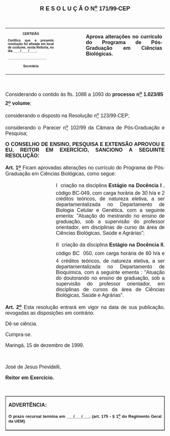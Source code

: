<BODY>

<B><FONT FACE="Arial" SIZE=4><P ALIGN="CENTER"></P>
<P ALIGN="CENTER">R E S O L U &Ccedil; &Atilde; O  N<U><SUP>o</U></SUP> 171/99-CEP</P>
</B></FONT><FONT FACE="Arial"><P ALIGN="JUSTIFY"></P>
<P ALIGN="JUSTIFY">&nbsp;</P></FONT>
<TABLE CELLSPACING=0 BORDER=0 CELLPADDING=7 WIDTH=621>
<TR><TD WIDTH="32%" VALIGN="TOP">
<B><FONT FACE="Arial" SIZE=1><P ALIGN="CENTER">CERTID&Atilde;O</P>
<P ALIGN="JUSTIFY">   Certifico que a presente resolu&ccedil;&atilde;o foi afixada em local de costume, nesta Reitoria, no dia ____/____/____.</P>
<P ALIGN="JUSTIFY"></P>
<P ALIGN="JUSTIFY">______________________</P>
<P ALIGN="CENTER">Secret&aacute;ria</B></FONT></TD>
<TD WIDTH="17%" VALIGN="TOP">&nbsp;</TD>
<TD WIDTH="52%" VALIGN="TOP">
<B><FONT FACE="Arial" SIZE=3><P ALIGN="JUSTIFY">Aprova altera&ccedil;&otilde;es no curr&iacute;culo do Programa de P&oacute;s-Gradua&ccedil;&atilde;o em Ci&ecirc;ncias Biol&oacute;gicas.</B></FONT></TD>
</TR>
</TABLE>

<FONT FACE="Arial" SIZE=3><P ALIGN="JUSTIFY"></P>
<P ALIGN="JUSTIFY">&nbsp;</P>
<P ALIGN="JUSTIFY">&#9;Considerando o contido &agrave;s fls. 1088 a 1093 do <B>processo n<U><SUP>o</U></SUP> 1.023/85  2<U><SUP>o</B></U></SUP> <B>volume</B>;</P>
<P ALIGN="JUSTIFY">&#9;considerando o disposto na Resolu&ccedil;&atilde;o n<U><SUP>o</U></SUP> 123/99-CEP;</P>
<P ALIGN="JUSTIFY">&#9;considerando o Parecer n<U><SUP>o</U></SUP> 102/99 da C&acirc;mara de P&oacute;s-Gradua&ccedil;&atilde;o e Pesquisa;</P>
</FONT><FONT SIZE=2><P ALIGN="JUSTIFY">&#9;</P>
</FONT><B><FONT FACE="Arial" SIZE=3><P ALIGN="JUSTIFY">O CONSELHO DE ENSINO, PESQUISA E EXTENS&Atilde;O APROVOU E EU, REITOR EM EXERC&Iacute;CIO, SANCIONO A SEGUINTE RESOLU&Ccedil;&Atilde;O:</P>
</B><P ALIGN="JUSTIFY"></P>
<P ALIGN="JUSTIFY">&#9;<B>Art. 1<U><SUP>o</B></U></SUP> Ficam aprovadas altera&ccedil;&otilde;es no curr&iacute;culo do Programa de P&oacute;s-Gradua&ccedil;&atilde;o em Ci&ecirc;ncias Biol&oacute;gicas, como segue:</P><DIR>
<DIR>
<DIR>
<DIR>

<P ALIGN="JUSTIFY">I  cria&ccedil;&atilde;o na disciplina <B>Est&aacute;gio na Doc&ecirc;ncia  I</B> , c&oacute;digo BC-049, com carga hor&aacute;ria de 30 h/a e 2 cr&eacute;ditos te&oacute;ricos, de natureza eletiva, a ser departamentalizada no Departamento de Biologia Celular e Gen&eacute;tica, com a seguinte ementa: &quot;Atua&ccedil;&atilde;o do mestrando no ensino de gradua&ccedil;&atilde;o, sob a supervis&atilde;o do professor orientador, em disciplinas de curso da &aacute;rea de Ci&ecirc;ncias Biol&oacute;gicas, Sa&uacute;de e Agr&aacute;rias&quot;;</P>
<P ALIGN="JUSTIFY">II  cria&ccedil;&atilde;o da disciplina <B>Est&aacute;gio na Doc&ecirc;ncia II</B>, c&oacute;digo BC  050, com carga  hor&aacute;ria de 60 h/a e 4 cr&eacute;ditos te&oacute;ricos, de natureza eletiva, a ser departamentalizada no Departamento de Bioqu&iacute;mica, com a seguinte ementa : &quot;Atua&ccedil;&atilde;o do doutorando no ensino de gradua&ccedil;&atilde;o,  sob a supervis&atilde;o do professor orientador, em disciplinas de cursos da &aacute;rea de Ci&ecirc;ncias Biol&oacute;gicas, Sa&uacute;de e Agr&aacute;rias&quot;.</P></DIR>
</DIR>
</DIR>
</DIR>

<P ALIGN="JUSTIFY">&#9;<B>Art. 2<U><SUP>o</B></U></SUP> Esta resolu&ccedil;&atilde;o entrar&aacute; em vigor na data de sua publica&ccedil;&atilde;o, revogadas as disposi&ccedil;&otilde;es em contr&aacute;rio.</P>
<P ALIGN="JUSTIFY">&#9;D&ecirc;-se ci&ecirc;ncia.</P>
<P ALIGN="JUSTIFY">&#9;Cumpra-se.</P>
<P ALIGN="JUSTIFY"></P>
<P ALIGN="JUSTIFY">Maring&aacute;, 15 de dezembro de 1999.</P>
<P ALIGN="JUSTIFY"></P>
<P ALIGN="JUSTIFY">&nbsp;</P>
<P ALIGN="JUSTIFY">Jos&eacute; de Jesus Previdelli,</P>
<B><P ALIGN="JUSTIFY">Reitor em Exerc&iacute;cio.</P>
</B></FONT><FONT SIZE=3>
</FONT><FONT FACE="Arial"><P ALIGN="JUSTIFY">&nbsp;</P></FONT>
<TABLE BORDER CELLSPACING=1 CELLPADDING=4 WIDTH=212>
<TR><TD VALIGN="TOP">
<B><FONT FACE="Arial"><P ALIGN="JUSTIFY">ADVERT&Ecirc;NCIA:</P>
</FONT><FONT FACE="Arial" SIZE=2><P ALIGN="JUSTIFY">O prazo recursal termina em ___/___/___. (art. 175 - § 1<U><SUP>o</U></SUP> do Regimento Geral da UEM)</B></FONT></TD>
</TR>
</TABLE>

<FONT SIZE=3></FONT></BODY>
